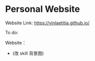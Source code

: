# Personal Website

Website Link: https://yinlaetitia.github.io/


To do:

Website：
- (改 skill 背景图)
